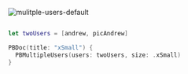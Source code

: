 ![mulitple-users-default](https://github.com/powerhome/playbook/assets/92755007/73dffd55-14f7-468e-b6ea-4e700980183d)

```swift

let twoUsers = [andrew, picAndrew]

PBDoc(title: "xSmall") {
  PBMultipleUsers(users: twoUsers, size: .xSmall)
}

```
